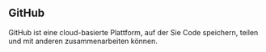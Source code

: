 ## GitHub

GitHub ist eine cloud-basierte Plattform, auf der Sie Code speichern, teilen und mit anderen zusammenarbeiten können.